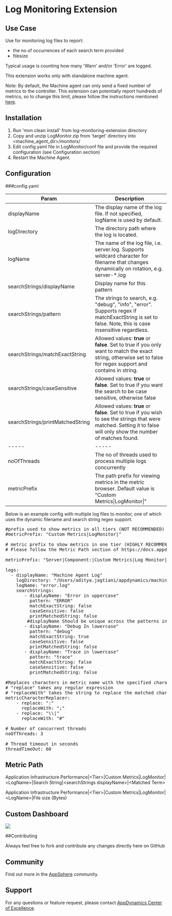 # Log Monitoring Extension  

## Use Case

Use for monitoring log files to report:

- the no of occurrences of each search term provided
- filesize 

Typical usage is counting how many 'Warn' and/or 'Error' are logged. 

This extension works only with standalone machine agent.

Note: By default, the Machine agent can only send a fixed number of metrics to the controller. This extension can potentially report hundreds of metrics, so to change this limit, please follow the instructions mentioned [here](https://docs.appdynamics.com/display/PRO40/Metrics+Limits).

## Installation
1. Run 'mvn clean install' from log-monitoring-extension directory
2. Copy and unzip LogMonitor.zip from 'target' directory into \<machine_agent_dir\>/monitors/
3. Edit config.yaml file in LogMonitor/conf file and provide the required configuration (see Configuration section)
4. Restart the Machine Agent.

## Configuration

###config.yaml


| Param | Description |
| ----- | ----- |
| displayName | The display name of the log file. If not specified, logName is used by default. |
| logDirectory | The directory path where the log is located. |
| logName | The name of the log file, i.e. server.log. Supports wildcard character for filename that changes dynamically on rotation, e.g. server-*.log|
| searchStrings/displayName | Display name for this pattern |
| searchStrings/pattern | The strings to search, e.g. "debug", "info", "error". Supports regex if matchExactString is set to false. Note, this is case insensitive regardless.|
| searchStrings/matchExactString | Allowed values: **true** or **false**. Set to true if you only want to match the exact string, otherwise set to false for regex support and contains in string. |
| searchStrings/caseSensitive | Allowed values: **true** or **false**. Set to true if you want the search to be case sensitive, otherwise false |
| searchStrings/printMatchedString | Allowed values: **true** or **false**. Set to true if you wish to see the strings that were matched. Setting it to false will only show the number of matches found. |
| ----- | ----- |
| noOfThreads | The no of threads used to process multiple logs concurrently |
| metricPrefix | The path prefix for viewing metrics in the metric browser. Default value is "Custom Metrics\|LogMonitor\|" |

Below is an example config with multiple log files to monitor, one of which uses the dynamic filename and search string regex support.

<pre>
#prefix used to show metrics in all tiers (NOT RECOMMENDED)
#metricPrefix: "Custom Metrics|LogMonitor|"

# metric prefix to show metrics in one tier (HIGHLY RECOMMENDED)
# Please follow the Metric Path section of https://docs.appdynamics.com/display/PRO42/Build+a+Monitoring+Extension+Using+Java for instructions on retrieving the tier ID

metricPrefix: "Server|Component:<TIER_ID>|Custom Metrics|Log Monitor|"

logs:
  - displayName: "Machine Agent Log"
    logDirectory: "/Users/aditya.jagtiani/appdynamics/machineagent-4.1.8.12/logs/test"
    logName: "error.log"
    searchStrings:
       - displayName: "Error in uppercase"
         pattern: "ERROR"
         matchExactString: false
         caseSensitive: false
         printMatchedString: false
        #displayName Should be unique across the patterns including the case.
       - displayName: "Debug In lowercase"
         pattern: "debug"
         matchExactString: true
         caseSensitive: false
         printMatchedString: false
       - displayName: "Trace in lowercase"
         pattern: "trace"
         matchExactString: false
         caseSensitive: false
         printMatchedString: false

#Replaces characters in metric name with the specified characters.
# "replace" takes any regular expression
# "replaceWith" takes the string to replace the matched characters
metricCharacterReplacer:
    - replace: ":"
      replaceWith: ";"
    - replace: "\\|"
      replaceWith: "#"

# Number of concurrent threads
noOfThreads: 3

# Thread timeout in seconds
threadTimeOut: 60
</pre>

## Metric Path

Application Infrastructure Performance|\<Tier\>|Custom Metrics|LogMonitor|\<LogName\>|Search String|\<searchStrings displayName\>|\<Matched Term\>

Application Infrastructure Performance|\<Tier\>|Custom Metrics|LogMonitor|\<LogName\>|File size (Bytes)

## Custom Dashboard
![](https://raw.github.com/Appdynamics/log-monitoring-extension/master/LogMonitorCustomDashboard.png)

##Contributing

Always feel free to fork and contribute any changes directly here on GitHub

## Community

Find out more in the [AppSphere](http://community.appdynamics.com/t5/eXchange-Community-AppDynamics/Log-Monitoring-Extension/idi-p/8830) community.


## Support

For any questions or feature request, please contact [AppDynamics Center of Excellence](mailto:ace-request@appdynamics.com).

